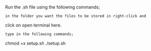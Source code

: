 Run the .sh file using the following commands;

	in the folder you want the files to be stored in right-click and 
click on open terminal here.

	type in the following commands;
chmod +x setup.sh
./setup.sh
